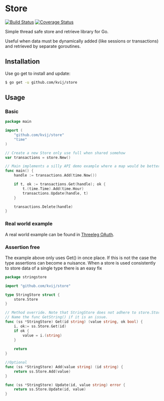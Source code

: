 Store
=====

[![Build Status](https://travis-ci.org/kvij/store.svg?branch=master)](https://travis-ci.org/kvij/store)
[![Coverage Status](https://coveralls.io/repos/github/kvij/store/badge.svg?branch=master)](https://coveralls.io/github/kvij/store?branch=master)

Simple thread safe store and retrieve library for Go.

Useful when data must be dynamically added (like sessions or transactions) and retrieved by separate goroutines.

## Installation
Use go get to install and update:

```sh
$ go get -u github.com/kvij/store
```

## Usage

### Basic

```go
package main

import (
	"github.com/kvij/store"
	"time"
)

// Create a new Store only use full when shared somehow
var transactions = store.New()

// Main implements a silly API demo example where a map would be better
func main() {
	handle := transactions.Add(time.Now())

	if t, ok := transactions.Get(handle); ok {
		t.(time.Time).Add(time.Hour)
		transactions.Update(handle, t)
	}

	transactions.Delete(handle)
}
```

### Real world example

A real world example can be found in [Threeleg OAuth](https://github.com/kvij/threeleg). 

### Assertion free

The example above only uses Get() in once place. If this is not the case the type assertions can become a nuisance.
When a store is used consistently to store data of a single type there is an easy fix

```go
package stringstore

import "github.com/kvij/store"

type StringStore struct {
	store.Store	
}

// Method override. Note that StringStore does not adhere to store.Store anymore af this addition.
// Name the func GetString() if it is an issue.
func (ss *StringStore) Get(id string) (value string, ok bool) {
	i, ok:= ss.Store.Get(id)
	if ok {
		value = i.(string)
	}
	
	return
}

//Optional
func (ss *StringStore) Add(value string) (id string) {
	return ss.Store.Add(value)
}

func (ss *StringStore) Update(id, value string) error {
	return ss.Store.Update(id, value)
}
```